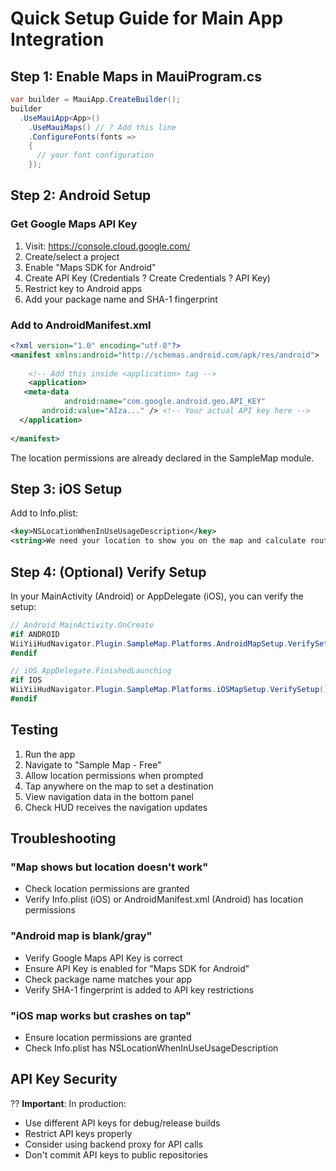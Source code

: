 # Quick Setup Guide for Main App Integration

## Step 1: Enable Maps in MauiProgram.cs

```csharp
var builder = MauiApp.CreateBuilder();
builder
  .UseMauiApp<App>()
    .UseMauiMaps() // ? Add this line
    .ConfigureFonts(fonts =>
    {
      // your font configuration
    });
```

## Step 2: Android Setup

### Get Google Maps API Key

1. Visit: https://console.cloud.google.com/
2. Create/select a project
3. Enable "Maps SDK for Android"
4. Create API Key (Credentials ? Create Credentials ? API Key)
5. Restrict key to Android apps
6. Add your package name and SHA-1 fingerprint

### Add to AndroidManifest.xml

```xml
<?xml version="1.0" encoding="utf-8"?>
<manifest xmlns:android="http://schemas.android.com/apk/res/android">
    
    <!-- Add this inside <application> tag -->
    <application>
   <meta-data 
            android:name="com.google.android.geo.API_KEY" 
       android:value="AIza..." /> <!-- Your actual API key here -->
  </application>
    
</manifest>
```

The location permissions are already declared in the SampleMap module.

## Step 3: iOS Setup

Add to Info.plist:

```xml
<key>NSLocationWhenInUseUsageDescription</key>
<string>We need your location to show you on the map and calculate routes.</string>
```

## Step 4: (Optional) Verify Setup

In your MainActivity (Android) or AppDelegate (iOS), you can verify the setup:

```csharp
// Android MainActivity.OnCreate
#if ANDROID
WiiYiiHudNavigator.Plugin.SampleMap.Platforms.AndroidMapSetup.VerifySetup();
#endif

// iOS AppDelegate.FinishedLaunching
#if IOS
WiiYiiHudNavigator.Plugin.SampleMap.Platforms.iOSMapSetup.VerifySetup();
#endif
```

## Testing

1. Run the app
2. Navigate to "Sample Map - Free"
3. Allow location permissions when prompted
4. Tap anywhere on the map to set a destination
5. View navigation data in the bottom panel
6. Check HUD receives the navigation updates

## Troubleshooting

### "Map shows but location doesn't work"
- Check location permissions are granted
- Verify Info.plist (iOS) or AndroidManifest.xml (Android) has location permissions

### "Android map is blank/gray"
- Verify Google Maps API Key is correct
- Ensure API Key is enabled for "Maps SDK for Android"
- Check package name matches your app
- Verify SHA-1 fingerprint is added to API key restrictions

### "iOS map works but crashes on tap"
- Ensure location permissions are granted
- Check Info.plist has NSLocationWhenInUseUsageDescription

## API Key Security

?? **Important**: In production:
- Use different API keys for debug/release builds
- Restrict API keys properly
- Consider using backend proxy for API calls
- Don't commit API keys to public repositories
